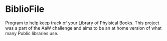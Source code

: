 # BiblioFile
Program to help keep track of your Library of Phyisical Books. This project was a part of the AaW challenge and aims to be an at home version of what many Public libraries use.
